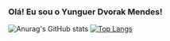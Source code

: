 ### Olá! Eu sou o Yunguer Dvorak Mendes!

<div>
   

![Anurag's GitHub stats](https://github-readme-stats.vercel.app/api?username=yunguer&show_icons=true&theme=dracula)
[![Top Langs](https://github-readme-stats.vercel.app/api/top-langs/?username=anuraghazra&layout=compact&theme=dracula)](https://github.com/anuraghazra/github-readme-stats)
